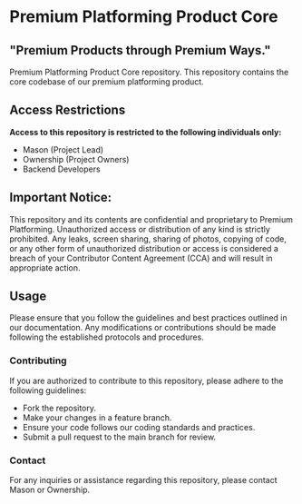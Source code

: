 # Premium Platforming Product Core
## "Premium Products through Premium Ways."
 
Premium Platforming Product Core repository. This repository contains the core codebase of our premium platforming product.

## Access Restrictions
**Access to this repository is restricted to the following individuals only:**

- Mason (Project Lead)
- Ownership (Project Owners)
- Backend Developers

## Important Notice:
This repository and its contents are confidential and proprietary to Premium Platforming. Unauthorized access or distribution of any kind is strictly prohibited. Any leaks, screen sharing, sharing of photos, copying of code, or any other form of unauthorized distribution or access is considered a breach of your Contributor Content Agreement (CCA) and will result in appropriate action.

## Usage
Please ensure that you follow the guidelines and best practices outlined in our documentation. Any modifications or contributions should be made following the established protocols and procedures.

### Contributing
If you are authorized to contribute to this repository, please adhere to the following guidelines:

- Fork the repository.
- Make your changes in a feature branch.
- Ensure your code follows our coding standards and practices.
- Submit a pull request to the main branch for review.

### Contact
For any inquiries or assistance regarding this repository, please contact Mason or Ownership.
